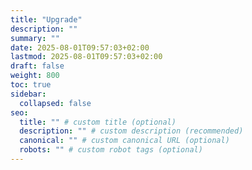 ```yaml
---
title: "Upgrade"
description: ""
summary: ""
date: 2025-08-01T09:57:03+02:00
lastmod: 2025-08-01T09:57:03+02:00
draft: false
weight: 800
toc: true
sidebar:
  collapsed: false
seo:
  title: "" # custom title (optional)
  description: "" # custom description (recommended)
  canonical: "" # custom canonical URL (optional)
  robots: "" # custom robot tags (optional)
---
```

